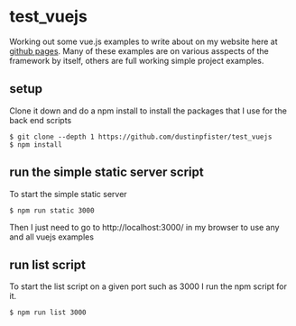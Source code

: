 # test_vuejs

Working out some vue.js examples to write about on my website here at [github pages](https://dustinpfister.github.io/). Many of these examples are on various asspects of the framework by itself, others are full working simple project examples.

## setup

Clone it down and do a npm install to install the packages that I use for the back end scripts

```
$ git clone --depth 1 https://github.com/dustinpfister/test_vuejs
$ npm install
```

## run the simple static server script

To start the simple static server

```
$ npm run static 3000
```

Then I just need to go to http://localhost:3000/ in my browser to use any and all vuejs examples

## run list script

To start the list script on a given port such as 3000 I run the npm script for it.

```
$ npm run list 3000
```
